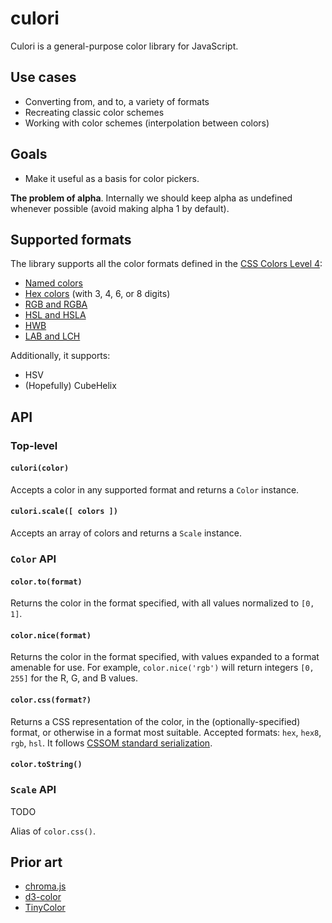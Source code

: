 # culori

Culori is a general-purpose color library for JavaScript.

## Use cases

* Converting from, and to, a variety of formats
* Recreating classic color schemes
* Working with color schemes (interpolation between colors)

## Goals

* Make it useful as a basis for color pickers.

__The problem of alpha__. Internally we should keep alpha as undefined whenever possible (avoid making alpha 1 by default). 

## Supported formats

The library supports all the color formats defined in the [CSS Colors Level 4](https://drafts.csswg.org/css-color/):

* [Named colors](https://drafts.csswg.org/css-color/#named-colors)
* [Hex colors](https://drafts.csswg.org/css-color/#hex-notation) (with 3, 4, 6, or 8 digits)
* [RGB and RGBA](https://drafts.csswg.org/css-color/#rgb-functions)
* [HSL and HSLA](https://drafts.csswg.org/css-color/#the-hsl-notation)
* [HWB](https://drafts.csswg.org/css-color/#the-hwb-notation)
* [LAB and LCH](https://drafts.csswg.org/css-color/#lab-colors)

Additionally, it supports:

* HSV
* (Hopefully) CubeHelix


## API

### Top-level

#### `culori(color)`

Accepts a color in any supported format and returns a `Color` instance.

#### `culori.scale([ colors ])`

Accepts an array of colors and returns a `Scale` instance.

### `Color` API

#### `color.to(format)`

Returns the color in the format specified, with all values normalized to `[0, 1]`.

#### `color.nice(format)`

Returns the color in the format specified, with values expanded to a format amenable for use. For example, `color.nice('rgb')` will return integers `[0, 255]` for the R, G, and B values.

#### `color.css(format?)`

Returns a CSS representation of the color, in the (optionally-specified) format, or otherwise in a format most suitable. Accepted formats: `hex`, `hex8`, `rgb`, `hsl`.  It follows [CSSOM standard serialization](https://drafts.csswg.org/cssom/#serialize-a-css-component-value).

#### `color.toString()` 

### `Scale` API

TODO

Alias of `color.css()`.

## Prior art

* [chroma.js](https://github.com/gka/chroma.js)
* [d3-color](https://github.com/d3/d3-color)
* [TinyColor](https://github.com/bgrins/TinyColor)

